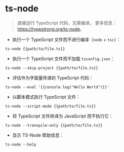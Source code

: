 # ts-node

> 直接运行 TypeScript 代码，无需编译。
> 更多信息：<https://typestrong.org/ts-node>。

- 执行一个 TypeScript 文件而不进行编译（`node` + `tsc`）：

`ts-node {{path/to/file.ts}}`

- 执行一个 TypeScript 文件而不加载 `tsconfig.json`：

`ts-node --skip-project {{path/to/file.ts}}`

- 评估作为字面量传递的 TypeScript 代码：

`ts-node --eval '{{console.log("Hello World")}}'`

- 以脚本模式执行 TypeScript 文件：

`ts-node --script-mode {{path/to/file.ts}}`

- 将 TypeScript 文件转译为 JavaScript 而不执行它：

`ts-node --transpile-only {{path/to/file.ts}}`

- 显示 TS-Node 帮助信息：

`ts-node --help`
